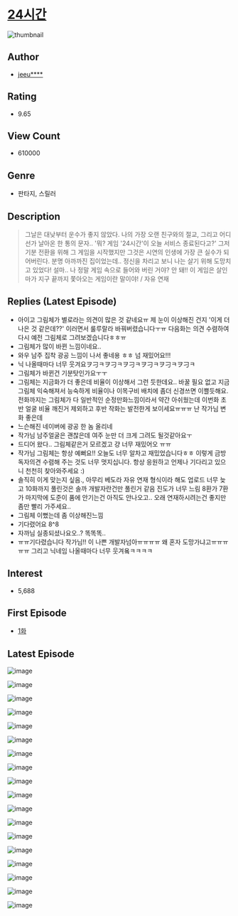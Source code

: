 # [24시간](https://comic.naver.com/bestChallenge/list?titleId=790743)
![thumbnail](https://image-comic.pstatic.net/user_contents_data/challenge_comic/2022/02/16/190919/thumbnail_202x1649432326c_abe5_4f03_8c72_a586070fe122_00001457.JPEG)

## Author
- [jeeu****](https://comic.naver.com/artistTitle?id=190919)

## Rating
- 9.65

## View Count
- 610000

## Genre
- 판타지, 스릴러

## Description
> 그날은 대낮부터 운수가 좋지 않았다. 나의 가장 오랜 친구와의 절교, 그리고 어디선가 날아온 한 통의 문자.. '뭐? 게임 '24시간'이 오늘 서비스 종료된다고?' 그저 기분 전환을 위해 그 게임을 시작했지만 그것은 시연의 인생에 가장 큰 실수가 되어버린다. 분명 아까까진 집이었는데.. 정신을 차리고 보니 나는 살기 위해 도망치고 있었다! 설마.. 나 정말 게임 속으로 들어와 버린 거야? 안 돼!! 이 게임은 살인마가 지구 끝까지 쫓아오는 게임이란 말이야! / 자유 연재

## Replies (Latest Episode)
- 아이고 그림체가 별로라는 의견이 많은 것 같네요ㅠ 제 눈이 이상해진 건지 '이게 더 나은 것 같은데??' 이러면서 룰루랄라 바꿔버렸습니다ㅜㅠ 다음화는 의견 수렴하여 다시 예전 그림체로 그려보겠습니다ㅎㅎㅠ
- 그림체가 많이 바뀐 느낌이네요..
- 와우 남주 집착 광공 느낌이 나서 좋네용 ㅎㅎ 넘 재밌어요!!!
- 닉 나올때마다 너무 웃겨요ヲ刁ㅋヲ刁ㅋヲ刁ㅋヲ刁ㅋヲ刁ㅋヲ刁ㅋ
- 그림체가 바뀐건 기분탓인가요ㅜㅜ
- 그림체는 지금화가 더 좋은데 비율이 이상해서 그런 듯한데요.. 바꿀 필요 없고 지금 그림체 익숙해져서 능숙하게 비율이나 이목구비 배치에 좀더 신경쓰면 이쁠듯해요.전화까지는 그림체가 다 일반적인 순정만화느낌이라서 약간 아쉬웠는데 이번화 초반 얼굴 비율 깨진거 제외하고 후반 작화는 발전한게 보이세요ㅠㅠㅠ 난 작가님 변화 좋은데
- 느슨해진 네이버에 광공 한 놈 올리네
- 작가님 남주얼굴은 괜찮은데 여주 눈만 더 크게 그려도 될것같아요ㅜ
- 드디어 왔다.. 그림체같은거 모르겠고 걍 너무 재밌어오 ㅠㅠ
- 작가님 그림체는 항상 예뻐요!! 오늘도 너무 알차고 재밌었습니다ㅎㅎ 이렇게 금방 독자의견 수렴해 주는 것도 너무 멋지십니다. 항상 응원하고 언제나 기다리고 있으니 천천히 찾아와주세요 :)
- 솔직히 이게 맞는지 싶음., 아무리 베도라 자유 연재 형식이라 해도 업로드 너무 늦고 10화까지 풀린것은 솔까 개발자란건만 풀린거 같음 진도가 너무 느림 8환가 7환가 마지막에 도준이 품에 안기는건 아직도 안나오고.. 오래 연재하시려는건 좋지만 좀만 빨리 가주세요..
- 그림체 이뻤는데 좀 이상해진느낌
- 기다렸어요 8^8
- 자까님 실종되셨나요오..? 똑똑똑..
- ㅠㅠ기다렸습니다 작가님!! 이 나쁜 개발자넘아ㅠㅠㅠㅠ 왜 혼자 도망가냐고ㅠㅠㅠㅠㅠ 그리고 닉네임 나올때마다 너무 웃겨욬ㅋㅋㅋㅋ

## Interest
- 5,688

## First Episode
- [1화](https://comic.naver.com/bestChallenge/detail?titleId=790743&no=1)

## Latest Episode
![image](https://image-comic.pstatic.net/user_contents_data/challenge_comic/2022/11/16/190919/upload_7221016434109932598.jpeg)

![image](https://image-comic.pstatic.net/user_contents_data/challenge_comic/2022/11/16/190919/upload_3487023484703695971.jpeg)

![image](https://image-comic.pstatic.net/user_contents_data/challenge_comic/2022/11/16/190919/upload_3905855861376115250.jpeg)

![image](https://image-comic.pstatic.net/user_contents_data/challenge_comic/2022/11/16/190919/upload_7090126395362785589.jpeg)

![image](https://image-comic.pstatic.net/user_contents_data/challenge_comic/2022/11/16/190919/upload_7162192584337744481.jpeg)

![image](https://image-comic.pstatic.net/user_contents_data/challenge_comic/2022/11/16/190919/upload_7148169403722903651.jpeg)

![image](https://image-comic.pstatic.net/user_contents_data/challenge_comic/2022/11/16/190919/upload_3473741173085332789.jpeg)

![image](https://image-comic.pstatic.net/user_contents_data/challenge_comic/2022/11/16/190919/upload_7161065566998050100.jpeg)

![image](https://image-comic.pstatic.net/user_contents_data/challenge_comic/2022/11/16/190919/upload_7305229352645703993.jpeg)

![image](https://image-comic.pstatic.net/user_contents_data/challenge_comic/2022/11/17/190919/upload_3774350985718478897.jpeg)

![image](https://image-comic.pstatic.net/user_contents_data/challenge_comic/2022/11/16/190919/upload_7233966520797706594.jpeg)

![image](https://image-comic.pstatic.net/user_contents_data/challenge_comic/2022/11/16/190919/upload_7017000084612657459.jpeg)

![image](https://image-comic.pstatic.net/user_contents_data/challenge_comic/2022/11/16/190919/upload_3616730688870625382.jpeg)

![image](https://image-comic.pstatic.net/user_contents_data/challenge_comic/2022/11/16/190919/upload_4049079328341766757.jpeg)

![image](https://image-comic.pstatic.net/user_contents_data/challenge_comic/2022/11/16/190919/upload_7292225416510714977.jpeg)

![image](https://image-comic.pstatic.net/user_contents_data/challenge_comic/2022/11/16/190919/upload_4050488009653761591.jpeg)

![image](https://image-comic.pstatic.net/user_contents_data/challenge_comic/2022/11/16/190919/upload_7017787322072642871.jpeg)

![image](https://image-comic.pstatic.net/user_contents_data/challenge_comic/2022/11/16/190919/upload_4122263926096540006.jpeg)
